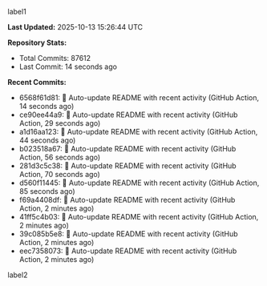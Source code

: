 
label1 
<!-- ACTIVITY_START -->
**Last Updated:** 2025-10-13 15:26:44 UTC

**Repository Stats:**
- Total Commits: 87612
- Last Commit: 14 seconds ago

**Recent Commits:**
- 6568f61d81: 🤖 Auto-update README with recent activity (GitHub Action, 14 seconds ago)
- ce90ee44a9: 🤖 Auto-update README with recent activity (GitHub Action, 29 seconds ago)
- a1d16aa123: 🤖 Auto-update README with recent activity (GitHub Action, 44 seconds ago)
- b023518a67: 🤖 Auto-update README with recent activity (GitHub Action, 56 seconds ago)
- 281d3c5c38: 🤖 Auto-update README with recent activity (GitHub Action, 70 seconds ago)
- d560f11445: 🤖 Auto-update README with recent activity (GitHub Action, 85 seconds ago)
- f69a4408df: 🤖 Auto-update README with recent activity (GitHub Action, 2 minutes ago)
- 41ff5c4b03: 🤖 Auto-update README with recent activity (GitHub Action, 2 minutes ago)
- 39c085b5e8: 🤖 Auto-update README with recent activity (GitHub Action, 2 minutes ago)
- eec7358073: 🤖 Auto-update README with recent activity (GitHub Action, 2 minutes ago)
<!-- ACTIVITY_END -->

label2
